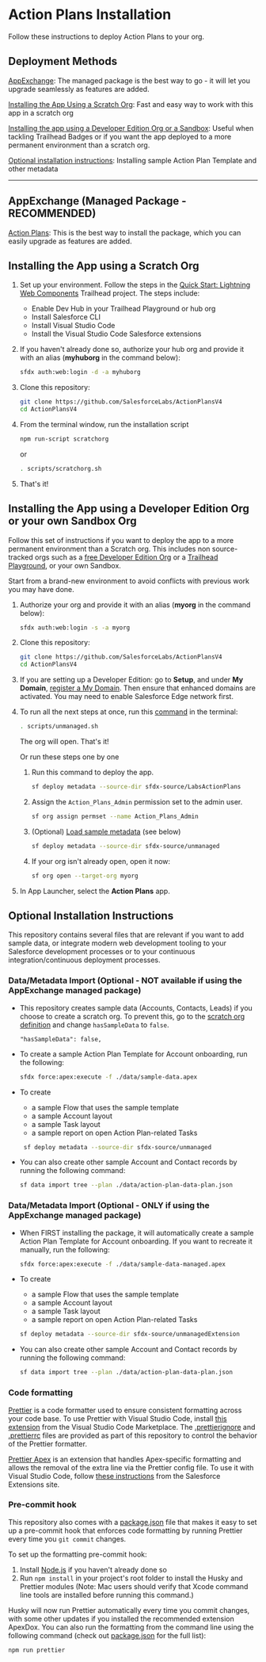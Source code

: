 # Action Plans Installation

Follow these instructions to deploy Action Plans to your org.

## Deployment Methods

[AppExchange](#appexchange-managed-package---recommended): The managed package is the best way to go - it will let you upgrade seamlessly as features are added.

[Installing the App Using a Scratch Org](#installing-the-app-using-a-scratch-org): Fast and easy way to work with this app in a scratch org

[Installing the app using a Developer Edition Org or a Sandbox](#installing-the-app-using-a-developer-edition-org-or-your-own-sandbox-org): Useful when tackling Trailhead Badges or if you want the app deployed to a more permanent environment than a scratch org.

[Optional installation instructions](#optional-installation-instructions): Installing sample Action Plan Template and other metadata
<hr/>

## AppExchange (Managed Package - RECOMMENDED)

[Action Plans](https://appexchange.salesforce.com/appxListingDetail?listingId=a0N4V00000Gg6NVUAZ): This is the best way to install the package, which you can easily upgrade as features are added.

## Installing the App using a Scratch Org

1. Set up your environment. Follow the steps in the [Quick Start: Lightning Web Components](https://trailhead.salesforce.com/content/learn/projects/quick-start-lightning-web-components/) Trailhead project. The steps include:

    - Enable Dev Hub in your Trailhead Playground or hub org
    - Install Salesforce CLI
    - Install Visual Studio Code
    - Install the Visual Studio Code Salesforce extensions

1. If you haven't already done so, authorize your hub org and provide it with an alias (**myhuborg** in the command below):

    ```bash
    sfdx auth:web:login -d -a myhuborg
    ```

1. Clone this repository:

    ```bash
    git clone https://github.com/SalesforceLabs/ActionPlansV4
    cd ActionPlansV4
    ```

1. From the terminal window, run the installation script
	```bash
	npm run-script scratchorg
	```
    or
    ```bash
    . scripts/scratchorg.sh
    ```

1. That's it! 

## Installing the App using a Developer Edition Org or your own Sandbox Org

Follow this set of instructions if you want to deploy the app to a more permanent environment than a Scratch org.
This includes non source-tracked orgs such as a [free Developer Edition Org](https://developer.salesforce.com/signup) or a [Trailhead Playground](https://trailhead.salesforce.com/), or your own Sandbox.

Start from a brand-new environment to avoid conflicts with previous work you may have done.

1. Authorize your org and provide it with an alias (**myorg** in the command below):

    ```bash
    sfdx auth:web:login -s -a myorg
    ```

1. Clone this repository:

    ```bash
    git clone https://github.com/SalesforceLabs/ActionPlansV4
    cd ActionPlansV4
    ```

1. If you are setting up a Developer Edition: go to **Setup**, and under **My Domain**, [register a My Domain](https://help.salesforce.com/articleView?id=domain_name_setup.htm&type=5). Then ensure that enhanced domains are activated. You may need to enable Salesforce Edge network first.

1. To run all the next steps at once, run this [command](https://github.com/SalesforceLabs/ActionPlansV4/blob/main/scripts/unmanaged.sh) in the terminal:
    ```bash
    . scripts/unmanaged.sh
    ```
    The org will open. That's it!

    Or run these steps one by one

   1. Run this command to deploy the app.

        ```bash
        sf deploy metadata --source-dir sfdx-source/LabsActionPlans
        ```

   2. Assign the `Action_Plans_Admin` permission set to the admin user.

        ```bash
        sf org assign permset --name Action_Plans_Admin
        ```

   3. (Optional) [Load sample metadata](#optional-installation-instructions) (see below)

        ```bash
        sf deploy metadata --source-dir sfdx-source/unmanaged
        ```

   4. If your org isn't already open, open it now:

        ```bash
        sf org open --target-org myorg
        ```

2. In App Launcher, select the **Action Plans** app.

## Optional Installation Instructions

This repository contains several files that are relevant if you want to add sample data, or integrate modern web development tooling to your Salesforce development processes or to your continuous integration/continuous deployment processes.

### Data/Metadata Import (Optional - NOT available if using the AppExchange managed package)

- This repository creates sample data (Accounts, Contacts, Leads) if you choose to create a scratch org. To prevent this, go to the [scratch org definition](./config/project-scratch-def.json) and change `hasSampleData` to `false`.
    ```
	"hasSampleData": false,
	```

- To create a sample Action Plan Template for Account onboarding, run the following:
	```bash
	sfdx force:apex:execute -f ./data/sample-data.apex
	```
- To create 
    - a sample Flow that uses the sample template
    - a sample Account layout
    - a sample Task layout
    - a sample report on open Action Plan-related Tasks
	```bash
	 sf deploy metadata --source-dir sfdx-source/unmanaged
	```

- You can also create other sample Account and Contact records by running the following command:

    ```bash
    sf data import tree --plan ./data/action-plan-data-plan.json
    ```

### Data/Metadata Import (Optional - ONLY if using the AppExchange managed package)

- When FIRST installing the package, it will automatically create a sample Action Plan Template for Account onboarding. If you want to recreate it manually, run the following:
	```bash
	sfdx force:apex:execute -f ./data/sample-data-managed.apex
	```
- To create 
    - a sample Flow that uses the sample template
    - a sample Account layout
    - a sample Task layout
    - a sample report on open Action Plan-related Tasks
	```bash
	sf deploy metadata --source-dir sfdx-source/unmanagedExtension
	```

- You can also create other sample Account and Contact records by running the following command:
    ```bash
    sf data import tree --plan ./data/action-plan-data-plan.json 
    ```

### Code formatting

[Prettier](https://prettier.io/) is a code formatter used to ensure consistent formatting across your code base. To use Prettier with Visual Studio Code, install [this extension](https://marketplace.visualstudio.com/items?itemName=esbenp.prettier-vscode) from the Visual Studio Code Marketplace. The [.prettierignore](/.prettierignore) and [.prettierrc](/.prettierrc) files are provided as part of this repository to control the behavior of the Prettier formatter.

[Prettier Apex](https://github.com/dangmai/prettier-plugin-apex) is an extension that handles Apex-specific formatting and allows the removal of the extra line via the Prettier config file. To use it with Visual Studio Code, follow [these instructions](https://developer.salesforce.com/tools/vscode/en/user-guide/prettier) from the Salesforce Extensions site.

<!-- ### Code linting

[ESLint](https://eslint.org/) is a popular JavaScript linting tool used to identify stylistic errors and erroneous constructs. To use ESLint with Visual Studio Code, install [this extension](https://marketplace.visualstudio.com/items?itemName=salesforce.salesforcedx-vscode) from the Visual Studio Code Marketplace. The [.eslintignore](/.eslintignore) file is provided as part of this repository to exclude specific files from the linting process in the context of Lightning Web Components development. -->

### Pre-commit hook

This repository also comes with a [package.json](./package.json) file that makes it easy to set up a pre-commit hook that enforces code formatting by running Prettier every time you `git commit` changes.

To set up the formatting pre-commit hook:

1. Install [Node.js](https://nodejs.org) if you haven't already done so
2. Run `npm install` in your project's root folder to install the Husky and Prettier modules (Note: Mac users should verify that Xcode command line tools are installed before running this command.)

Husky will now run Prettier automatically every time you commit changes, with some other updates if you installed the recommended extension ApexDox. You can also run the formatting from the command line using the following command (check out [package.json](./package.json) for the full list):

```bash
npm run prettier
```
